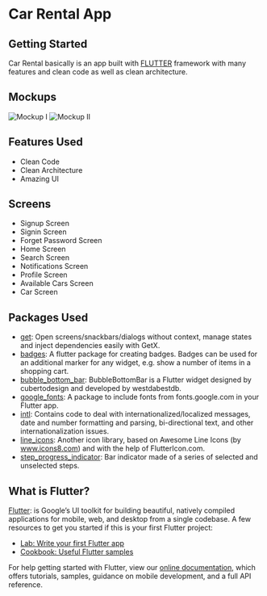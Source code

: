 # Car Rental App

## Getting Started
Car Rental basically is an app built with [FLUTTER](https://flutter.dev) framework with many features and clean code as well as clean architecture.

## Mockups
![Mockup I](https://user-images.githubusercontent.com/52855540/155205766-b629dc08-ca25-4492-b22b-482b444bf988.jpg)
![Mockup II](https://user-images.githubusercontent.com/52855540/155212149-6b2b1394-5d63-4152-a53e-1c96aa4d2b03.jpg)

## Features Used
- Clean Code
- Clean Architecture
- Amazing UI

## Screens
- Signup Screen
- Signin Screen
- Forget Password Screen
- Home Screen
- Search Screen
- Notifications Screen
- Profile Screen
- Available Cars Screen
- Car Screen

## Packages Used
- [get](https://pub.dev/packages/get): Open screens/snackbars/dialogs without context, manage states and inject dependencies easily with GetX.
- [badges](https://pub.dev/packages/badges): A flutter package for creating badges. Badges can be used for an additional marker for any widget, e.g. show a number of items in a shopping cart.
- [bubble_bottom_bar](https://pub.dev/packages/bubble_bottom_bar): BubbleBottomBar is a Flutter widget designed by cubertodesign and developed by westdabestdb.
- [google_fonts](https://pub.dev/packages/google_fonts): A package to include fonts from fonts.google.com in your Flutter app.
- [intl](https://pub.dev/packages/intl): Contains code to deal with internationalized/localized messages, date and number formatting and parsing, bi-directional text, and other internationalization issues.
- [line_icons](https://pub.dev/packages/line_icons): Another icon library, based on Awesome Line Icons (by www.icons8.com) and with the help of FlutterIcon.com.
- [step_progress_indicator](https://pub.dev/packages/step_progress_indicator): Bar indicator made of a series of selected and unselected steps.


## What is Flutter?
[Flutter](https://flutter.dev): is Google’s UI toolkit for building beautiful, natively compiled applications for mobile, web, and desktop from a single codebase.
A few resources to get you started if this is your first Flutter project:

- [Lab: Write your first Flutter app](https://flutter.dev/docs/get-started/codelab)
- [Cookbook: Useful Flutter samples](https://flutter.dev/docs/cookbook)

For help getting started with Flutter, view our
[online documentation](https://flutter.dev/docs), which offers tutorials,
samples, guidance on mobile development, and a full API reference.
